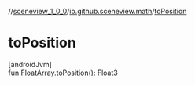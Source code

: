 //[sceneview_1_0_0](../../index.md)/[io.github.sceneview.math](index.md)/[toPosition](to-position.md)

# toPosition

[androidJvm]\
fun [FloatArray](https://kotlinlang.org/api/latest/jvm/stdlib/kotlin/-float-array/index.html).[toPosition](to-position.md)(): [Float3](../../../sceneview/sceneview/dev.romainguy.kotlin.math/-float3/index.md)
